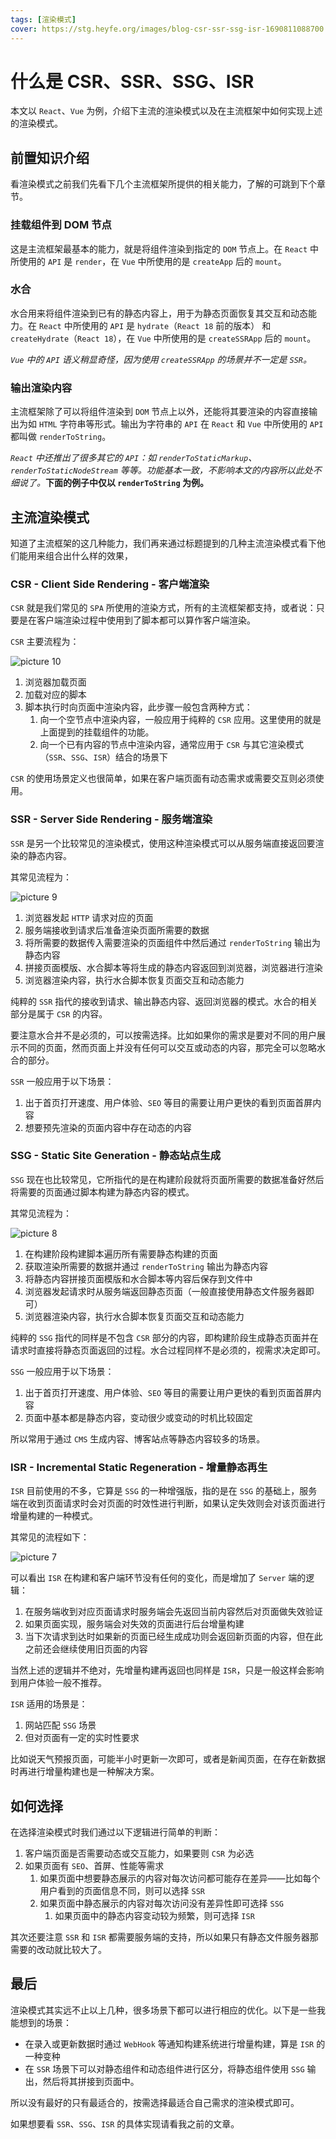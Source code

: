 ```yaml
---
tags: [渲染模式]
cover: https://stg.heyfe.org/images/blog-csr-ssr-ssg-isr-1690811088700.webp
---
```


# 什么是 CSR、SSR、SSG、ISR

本文以 `React`、`Vue` 为例，介绍下主流的渲染模式以及在主流框架中如何实现上述的渲染模式。

## 前置知识介绍

看渲染模式之前我们先看下几个主流框架所提供的相关能力，了解的可跳到下个章节。

### 挂载组件到 DOM 节点

这是主流框架最基本的能力，就是将组件渲染到指定的 `DOM` 节点上。在 `React` 中所使用的 `API` 是 `render`，在 `Vue` 中所使用的是 `createApp` 后的 `mount`。

### 水合

水合用来将组件渲染到已有的静态内容上，用于为静态页面恢复其交互和动态能力。在 `React` 中所使用的 `API` 是 `hydrate`（`React 18` 前的版本） 和 `createHydrate`（`React 18`），在 `Vue` 中所使用的是 `createSSRApp` 后的 `mount`。

_`Vue` 中的 `API` 语义稍显奇怪，因为使用 `createSSRApp` 的场景并不一定是 `SSR`。_

### 输出渲染内容

主流框架除了可以将组件渲染到 `DOM` 节点上以外，还能将其要渲染的内容直接输出为如 `HTML` 字符串等形式。输出为字符串的 `API` 在 `React` 和 `Vue` 中所使用的 `API` 都叫做 `renderToString`。

_`React` 中还推出了很多其它的 `API`：如 `renderToStaticMarkup`、 `renderToStaticNodeStream` 等等。功能基本一致，不影响本文的内容所以此处不细说了。_**下面的例子中仅以 `renderToString` 为例。**

## 主流渲染模式

知道了主流框架的这几种能力，我们再来通过标题提到的几种主流渲染模式看下他们能用来组合出什么样的效果，

### CSR - Client Side Rendering - 客户端渲染

`CSR` 就是我们常见的 `SPA` 所使用的渲染方式，所有的主流框架都支持，或者说：只要是在客户端渲染过程中使用到了脚本都可以算作客户端渲染。

`CSR` 主要流程为：

![picture 10](https://stg.heyfe.org/images/blog-csr-ssr-ssg-isr-1688220493212.png)

1. 浏览器加载页面
2. 加载对应的脚本
3. 脚本执行时向页面中渲染内容，此步骤一般包含两种方式：
    1. 向一个空节点中渲染内容，一般应用于纯粹的 `CSR` 应用。这里使用的就是上面提到的挂载组件的功能。
    2. 向一个已有内容的节点中渲染内容，通常应用于 `CSR` 与其它渲染模式（`SSR`、`SSG`、`ISR`）结合的场景下

`CSR` 的使用场景定义也很简单，如果在客户端页面有动态需求或需要交互则必须使用。

### SSR - Server Side Rendering - 服务端渲染

`SSR` 是另一个比较常见的渲染模式，使用这种渲染模式可以从服务端直接返回要渲染的静态内容。

其常见流程为：

![picture 9](https://stg.heyfe.org/images/blog-csr-ssr-ssg-isr-1688220457338.png)

1. 浏览器发起 `HTTP` 请求对应的页面
2. 服务端接收到请求后准备渲染页面所需要的数据
3. 将所需要的数据传入需要渲染的页面组件中然后通过 `renderToString` 输出为静态内容
4. 拼接页面模版、水合脚本等将生成的静态内容返回到浏览器，浏览器进行渲染
5. 浏览器渲染内容，执行水合脚本恢复页面交互和动态能力

纯粹的 `SSR` 指代的接收到请求、输出静态内容、返回浏览器的模式。水合的相关部分是属于 `CSR` 的内容。

要注意水合并不是必须的，可以按需选择。比如如果你的需求是要对不同的用户展示不同的页面，然而页面上并没有任何可以交互或动态的内容，那完全可以忽略水合的部分。

`SSR` 一般应用于以下场景：

1. 出于首页打开速度、用户体验、`SEO` 等目的需要让用户更快的看到页面首屏内容
2. 想要预先渲染的页面内容中存在动态的内容

### SSG - Static Site Generation - 静态站点生成

`SSG` 现在也比较常见，它所指代的是在构建阶段就将页面所需要的数据准备好然后将需要的页面通过脚本构建为静态内容的模式。

其常见流程为：

![picture 8](https://stg.heyfe.org/images/blog-csr-ssr-ssg-isr-1688220324110.png)

1. 在构建阶段构建脚本遍历所有需要静态构建的页面
2. 获取渲染所需要的数据并通过 `renderToString` 输出为静态内容
3. 将静态内容拼接页面模版和水合脚本等内容后保存到文件中
4. 浏览器发起请求时从服务端返回静态页面（一般直接使用静态文件服务器即可）
5. 浏览器渲染内容，执行水合脚本恢复页面交互和动态能力

纯粹的 `SSG` 指代的同样是不包含 `CSR` 部分的内容，即构建阶段生成静态页面并在请求时直接将静态页面返回的过程。水合过程同样不是必须的，视需求决定即可。

`SSG` 一般应用于以下场景：

1. 出于首页打开速度、用户体验、`SEO` 等目的需要让用户更快的看到页面首屏内容
2. 页面中基本都是静态内容，变动很少或变动的时机比较固定

所以常用于通过 `CMS` 生成内容、博客站点等静态内容较多的场景。

### ISR - Incremental Static Regeneration - 增量静态再生

`ISR` 目前使用的不多，它算是 `SSG` 的一种增强版，指的是在 `SSG` 的基础上，服务端在收到页面请求时会对页面的时效性进行判断，如果认定失效则会对该页面进行增量构建的一种模式。

其常见的流程如下：

![picture 7](https://stg.heyfe.org/images/blog-csr-ssr-ssg-isr-1688218599564.png)

可以看出 `ISR` 在构建和客户端环节没有任何的变化，而是增加了 `Server` 端的逻辑：

1. 在服务端收到对应页面请求时服务端会先返回当前内容然后对页面做失效验证
2. 如果页面实现，服务端会对失效的页面进行后台增量构建
3. 当下次请求到达时如果新的页面已经生成成功则会返回新页面的内容，但在此之前还会继续使用旧页面的内容

当然上述的逻辑并不绝对，先增量构建再返回也同样是 `ISR`，只是一般这样会影响到用户体验一般不推荐。

`ISR` 适用的场景是：

1. 网站匹配 `SSG` 场景
2. 但对页面有一定的实时性要求

比如说天气预报页面，可能半小时更新一次即可，或者是新闻页面，在存在新数据时再进行增量构建也是一种解决方案。

## 如何选择

在选择渲染模式时我们通过以下逻辑进行简单的判断：

1. 客户端页面是否需要动态或交互能力，如果要则 `CSR` 为必选
2. 如果页面有 `SEO`、首屏、性能等需求
    1. 如果页面中想要静态展示的内容对每次访问都可能存在差异——比如每个用户看到的页面信息不同，则可以选择 `SSR`
    2. 如果页面中静态展示的内容对每次访问没有差异性即可选择 `SSG`
        1. 如果页面中的静态内容变动较为频繁，则可选择 `ISR`

其次还要注意 `SSR` 和 `ISR` 都需要服务端的支持，所以如果只有静态文件服务器那需要的改动就比较大了。

## 最后

渲染模式其实远不止以上几种，很多场景下都可以进行相应的优化。以下是一些我能想到的场景：

-   在录入或更新数据时通过 `WebHook` 等通知构建系统进行增量构建，算是 `ISR` 的一种变种
-   在 `SSR` 场景下可以对静态组件和动态组件进行区分，将静态组件使用 `SSG` 输出，然后将其拼接到页面中。

所以没有最好的只有最适合的，按需选择最适合自己需求的渲染模式即可。

如果想要看 `SSR`、`SSG`、`ISR` 的具体实现请看我之前的文章。
